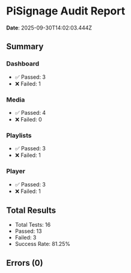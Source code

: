 # PiSignage Audit Report

**Date**: 2025-09-30T14:02:03.444Z

## Summary

### Dashboard
- ✅ Passed: 3
- ❌ Failed: 1

### Media
- ✅ Passed: 4
- ❌ Failed: 0

### Playlists
- ✅ Passed: 3
- ❌ Failed: 1

### Player
- ✅ Passed: 3
- ❌ Failed: 1

## Total Results
- Total Tests: 16
- Passed: 13
- Failed: 3
- Success Rate: 81.25%

## Errors (0)

